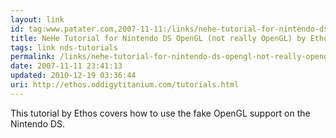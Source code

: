 ```yaml
---
layout: link
id: tag:www.patater.com,2007-11-11:/links/nehe-tutorial-for-nintendo-ds-opengl-not-really-opengl-by-ethos
title: NeHe Tutorial for Nintendo DS OpenGL (not really OpenGL) by Ethos
tags: link nds-tutorials
permalink: /links/nehe-tutorial-for-nintendo-ds-opengl-not-really-opengl-by-ethos
date: 2007-11-11 23:41:13
updated: 2010-12-19 03:36:44
uri: http://ethos.oddigytitanium.com/tutorials.html
---
```

This tutorial by Ethos covers how to use the fake OpenGL support on the
Nintendo DS.
